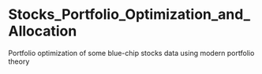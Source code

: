 # Stocks_Portfolio_Optimization_and_Allocation
Portfolio optimization of some blue-chip stocks data using modern portfolio theory
